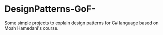 # DesignPatterns-GoF-

Some simple projects to explain design patterns for C# language based on Mosh Hamedani's course. 
